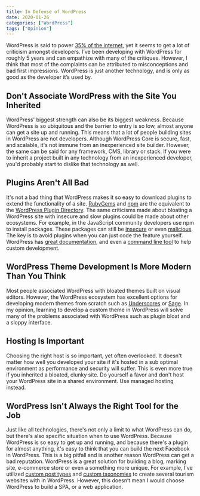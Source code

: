 ```yaml
---
title: In Defense of WordPress
date: 2020-01-26
categories: ["WordPress"]
tags: ["Opinion"]
---
```


WordPress is said to power [35% of the internet]( https://kinsta.com/wordpress-market-share/), yet it seems to get a lot of criticism amongst developers. I’ve been developing with WordPress for roughly 5 years and can empathize with many of the critiques. However, I think that most of the complaints can be attributed to misconceptions and bad first impressions. WordPress is just another technology, and is only as good as the developer it’s used by.

## Don't Associate WordPress with the Site You Inherited

WordPress' biggest strength can also be its biggest weakness. Because WordPress is so ubiquitous and the barrier to entry is so low, almost anyone can get a site up and running. This means that a lot of people building sites in WordPress are not developers. Although WordPress Core is secure, fast, and scalable, it's not immune from an inexperienced site builder. However, the same can be said for any framework, CMS, library or stack. If you were to inherit a project built in any technology from an inexperienced developer, you'd probably start to dislike that technology as well.

## Plugins Aren't All Bad

It's not a bad thing that WordPress makes it so easy to download plugins to extend the functionality of a site. [RubyGems](https://rubygems.org/) and [npm](https://www.npmjs.com/) are the equivalent to the [WordPress Plugin Directory](https://wordpress.org/plugins/). The same criticisms made about bloating a WordPress site with insecure and slow plugins could be made about other ecosystems. For example, in the JavaScript community developers use npm to install packages. These packages can still be [insecure](https://www.npmjs.com/advisories) or even [malicious](https://blog.npmjs.org/post/180565383195/details-about-the-event-stream-incident). The key is to avoid plugins when you can just code the feature yourself. WordPress has [great documentation](https://developer.wordpress.org/), and even a [command line tool](https://developer.wordpress.org/cli/commands/) to help custom development.

## WordPress Theme Development Is More Modern Than You Think

Most people associated WordPress with bloated themes built on visual editors. However, the WordPress ecosystem has excellent options for developing modern themes from scratch such as [Underscores](https://underscores.me/) or [Sage](https://roots.io/sage/). In my opinion, learning to develop a custom theme in WordPress will solve many of the problems associated with WordPress such as plugin bloat and a sloppy interface. 

## Hosting Is Important

Choosing the right host is so important, yet often overlooked. It doesn't matter how well you developed your site if it's hosted in a sub optimal environment as performance and security will suffer. This is even more true if you inherited a bloated, clunky site. Do yourself a favor and don't host your WordPress site in a shared environment. Use managed hosting instead.

## WordPress Isn't Always the Right Tool for the Job

Just like all technologies, there's not only a limit to what WordPress can do, but there's also specific situation when to use WordPress. Because WordPress is so easy to get up and running, and because there's a plugin for almost anything, it's easy to think that you can build the next Facebook in WordPress. This is a big pitfall and is another reason WordPress can get a bad reputation. WordPress is a great solution for building a blog, marking site, e-commerce store or even a something more unique. For example, I've utilized [custom post types](https://wordpress.org/support/article/post-types/#custom-post-types) and [custom taxonomies](https://wordpress.org/support/article/taxonomies/) to create several tourism websites with in WordPress.  However, this doesn’t mean I would choose WordPress to build a SPA, or a web application.

